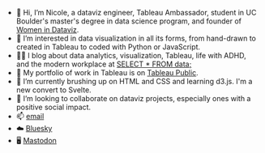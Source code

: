 - 👋 Hi, I’m Nicole, a dataviz engineer, Tableau Ambassador, student in UC Boulder's master's degree in data science program, and founder of [Women in Dataviz](https://www.craft.do/s/KdYJAxSQyrF4PA).
- 👀 I’m interested in data visualization in all its forms, from hand-drawn to created in Tableau to coded with Python or JavaScript.  
- ✍🏼 I blog about data analytics, visualization, Tableau, life with ADHD, and the modern workplace at [SELECT * FROM data;](https://medium.com/select-from-data)
- 🎨 My portfolio of work in Tableau is on [Tableau Public](https://public.tableau.com/app/profile/nicole.mark).
- 🌱 I’m currently brushing up on HTML and CSS and learning d3.js. I'm a new convert to Svelte.
- 💞️ I’m looking to collaborate on dataviz projects, especially ones with a positive social impact.
- 📫 [email](hello@nicoledesignsdata.com)
- ☁️ [Bluesky](https://bsky.app/profile/nicolemark.bsky.social)
- 🖥 [Mastodon](https://vis.social/@nicolemark)

<!---
nicolelily/nicolelily is a ✨ special ✨ repository because its `README.md` (this file) appears on your GitHub profile.
You can click the Preview link to take a look at your changes.
--->
